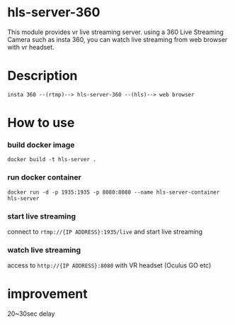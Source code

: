# hls-server-360
This module provides vr live streaming server.
using a 360 Live Streaming Camera such as insta 360, 
you can watch live streaming from web browser with vr headset.

# Description

```
insta 360 --(rtmp)--> hls-server-360 --(hls)--> web browser
```

# How to use

### build docker image
```shell
docker build -t hls-server .
```
### run docker container
```shell
docker run -d -p 1935:1935 -p 8080:8080 --name hls-server-container hls-server
```
### start live streaming
connect to `rtmp://{IP ADDRESS}:1935/live`
and start live streaming

### watch live streaming
access to `http://{IP ADDRESS}:8080` with VR headset (Oculus GO etc)

# improvement
20~30sec delay
